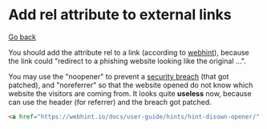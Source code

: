 # Add rel attribute to external links

[Go back](../../../programming/web/_general/_old/general/index.md#security)

You should add the attribute rel to a link (according to [webhint](https://webhint.io/docs/user-guide/hints/hint-disown-opener/)), because the link could "redirect to a phishing website looking
like the original ...".

You may use the "noopener" to prevent a [security breach](https://mathiasbynens.github.io/rel-noopener/) (that got patched), and "noreferrer" so that the website opened do not know which website the visitors are coming from. It looks quite **useless** now, because can use the header (for referrer) and the breach got patched.

```html
<a href="https://webhint.io/docs/user-guide/hints/hint-disown-opener/" target="_blank" rel="noopener noreferrer">webhint</a>
```